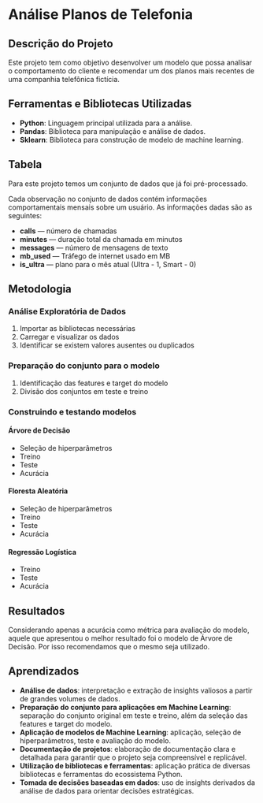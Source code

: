 # Análise Planos de Telefonia

## Descrição do Projeto
Este projeto tem como objetivo desenvolver um modelo que possa analisar o comportamento do cliente e recomendar um dos planos mais recentes de uma companhia telefônica fictícia.

## Ferramentas e Bibliotecas Utilizadas
- **Python**: Linguagem principal utilizada para a análise.
- **Pandas**: Biblioteca para manipulação e análise de dados.
- **Sklearn**: Biblioteca para construção de modelo de machine learning.


## Tabela
Para este projeto temos um conjunto de dados que já foi pré-processado.

Cada observação no conjunto de dados contém informações comportamentais mensais sobre um usuário. As informações dadas são as seguintes:
- **calls** — número de chamadas
- **minutes** — duração total da chamada em minutos
- **messages** — número de mensagens de texto
- **mb_used** — Tráfego de internet usado em MB
- **is_ultra** — plano para o mês atual (Ultra - 1, Smart - 0)

## Metodologia

### Análise Exploratória de Dados
1. Importar as bibliotecas necessárias
2. Carregar e visualizar os dados
3. Identificar se existem valores ausentes ou duplicados

### Preparação do conjunto para o modelo
1. Identificação das features e target do modelo
2. Divisão dos conjuntos em teste e treino

### Construindo e testando modelos

#### Árvore de Decisão
- Seleção de hiperparâmetros
- Treino
- Teste
- Acurácia

#### Floresta Aleatória
- Seleção de hiperparâmetros
- Treino
- Teste
- Acurácia

#### Regressão Logística
- Treino
- Teste
- Acurácia

## Resultados
Considerando apenas a acurácia como métrica para avaliação do modelo, aquele que apresentou o melhor resultado foi o modelo de Árvore de Decisão. Por isso recomendamos que o mesmo seja utilizado.

## Aprendizados
- **Análise de dados**: interpretação e extração de insights valiosos a partir de grandes volumes de dados.
- **Preparação do conjunto para aplicações em Machine Learning**: separação do conjunto original em teste e treino, além da seleção das features e target do modelo.
- **Aplicação de modelos de Machine Learning**: aplicação, seleção de hiperparâmetros, teste e avaliação do modelo.
- **Documentação de projetos**: elaboração de documentação clara e detalhada para garantir que o projeto seja compreensível e replicável.
- **Utilização de bibliotecas e ferramentas**: aplicação prática de diversas bibliotecas e ferramentas do ecossistema Python.
- **Tomada de decisões baseadas em dados**: uso de insights derivados da análise de dados para orientar decisões estratégicas.


